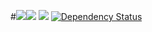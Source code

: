 #<img src="https://raw.githubusercontent.com/RESTer-Club/RESTer/master/images/banner.png"/><a href="https://travis-ci.org/RESTer-Club/RESTer" target="blank"><img src="https://travis-ci.org/RESTer-Club/RESTer.svg?branch=master" /></a>
<a href="https://codeclimate.com/github/RESTer-Club/RESTer" target="blank"><img src="https://codeclimate.com/github/RESTer-Club/RESTer/badges/gpa.svg" /></a>
<a href='https://gemnasium.com/RESTer-Club/RESTer' target="blank"><img src="https://gemnasium.com/RESTer-Club/RESTer.svg" alt="Dependency Status" /></a>
